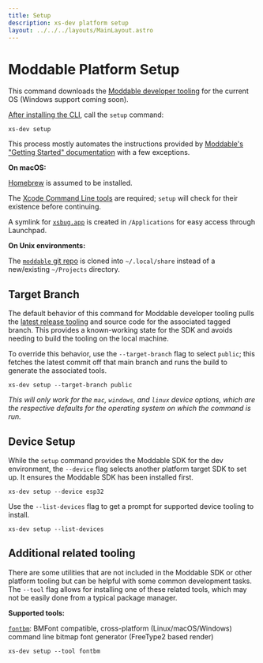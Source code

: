 ```yaml
---
title: Setup
description: xs-dev platform setup
layout: ../../../layouts/MainLayout.astro
---
```


# Moddable Platform Setup

This command downloads the [Moddable developer tooling](https://github.com/Moddable-OpenSource/moddable/blob/public/documentation/tools/tools.md) for the current OS (Windows support coming soon).

[After installing the CLI](/en/introduction#installation), call the `setup` command:

```
xs-dev setup
```

This process mostly automates the instructions provided by [Moddable's "Getting Started" documentation](https://github.com/Moddable-OpenSource/moddable/blob/public/documentation/Moddable%20SDK%20-%20Getting%20Started.md) with a few exceptions.

**On macOS:**

[Homebrew](https://brew.sh/) is assumed to be installed.

The [Xcode Command Line tools](https://developer.apple.com/xcode/) are required; `setup` will check for their existence before continuing.

A symlink for [`xsbug.app`](https://github.com/Moddable-OpenSource/moddable/blob/public/documentation/xs/xsbug.md) is created in `/Applications` for easy access through Launchpad.

**On Unix environments:**

The [`moddable` git repo](https://github.com/Moddable-OpenSource/moddable) is cloned into `~/.local/share` instead of a new/existing `~/Projects` directory.

## Target Branch

The default behavior of this command for Moddable developer tooling pulls the [latest release tooling](https://github.com/Moddable-OpenSource/moddable/releases) and source code for the associated tagged branch. This provides a known-working state for the SDK and avoids needing to build the tooling on the local machine. 

To override this behavior, use the `--target-branch` flag to select `public`; this fetches the latest commit off that main branch and runs the build to generate the associated tools.

```
xs-dev setup --target-branch public
```

_This will only work for the `mac`, `windows`, and `linux` device options, which are the respective defaults for the operating system on which the command is run._

## Device Setup

While the `setup` command provides the Moddable SDK for the dev environment, the `--device` flag selects another platform target SDK to set up. It ensures the Moddable SDK has been installed first.

```
xs-dev setup --device esp32
```

Use the `--list-devices` flag to get a prompt for supported device tooling to install.

```
xs-dev setup --list-devices
```

## Additional related tooling

There are some utilities that are not included in the Moddable SDK or other platform tooling but can be helpful with some common development tasks. The `--tool` flag allows for installing one of these related tools, which may not be easily done from a typical package manager.

**Supported tools:**

[`fontbm`](https://github.com/vladimirgamalyan/fontbm): BMFont compatible, cross-platform (Linux/macOS/Windows) command line bitmap font generator (FreeType2 based render)

```
xs-dev setup --tool fontbm
```
